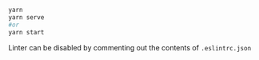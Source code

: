 ```bash
yarn
yarn serve
#or
yarn start
```

Linter can be disabled by commenting out the contents of `.eslintrc.json`
